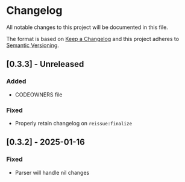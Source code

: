 # Changelog

All notable changes to this project will be documented in this file.

The format is based on [Keep a Changelog](http://keepachangelog.com/)
and this project adheres to [Semantic Versioning](http://semver.org/).

## [0.3.3] - Unreleased

### Added

- CODEOWNERS file

### Fixed

- Properly retain changelog on `reissue:finalize`

## [0.3.2] - 2025-01-16

### Fixed

- Parser will handle nil changes
